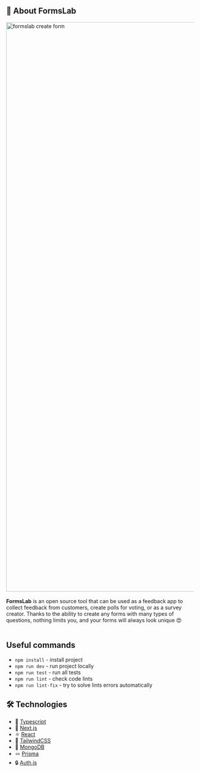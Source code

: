 

## 🌟 About FormsLab

<img width="1527" alt="formslab create form" src="https://github.com/Ryczko/FormsLab/assets/51440879/89dc029a-ff8a-4721-a7f3-70eb358c7249">
 </br> </br>
<strong>FormsLab</strong> is an open source tool that can be used as a feedback app to collect feedback from customers, create polls for voting, or as a survey creator. Thanks to the ability to create any forms with many types of questions, nothing limits you, and your forms will always look unique 😍
 </br> </br>


## Useful commands

- `npm install` - install project
- `npm run dev` - run project locally
- `npm run test` - run all tests
- `npm run lint` - check code lints
- `npm run lint-fix` - try to solve lints errors automatically

## :hammer_and_wrench: Technologies

- 💙 [Typescript](https://www.typescriptlang.org/)
- 🚀 [Next.js](https://nextjs.org/)
- ⚛️ [React](https://reactjs.org/)
- 🎨 [TailwindCSS](https://tailwindcss.com)
- 🌿 [MongoDB](https://www.mongodb.com/)
- 🪢 [Prisma](https://prisma.io/)
- 🔒 [Auth.js](https://authjs.dev/)
